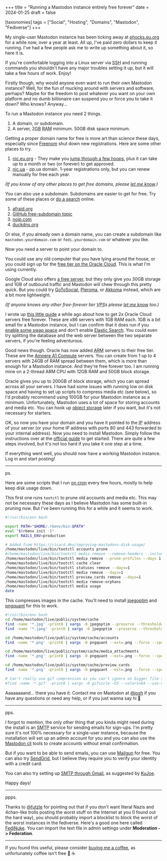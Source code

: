 +++
title = "Running a Mastodon instance entirely free forever"
date = 2024-01-25
draft = false

[taxonomies]
tags = ["Social", "Hosting", "Domains", "Mastodon", "Fediverse"]
+++

My single-user Mastodon instance has been ticking away at [phocks.eu.org](https://phocks.eu.org/about) for a while now, over a year at least. All up, I've paid zero dollars to keep it running. I've had a few people ask me to write up something about it, so here it is.

If you're comfortable logging into a Linux server via <abbr title="Secure Shell">SSH</abbr> and running commands you shouldn't have any major troubles setting it up, but it will take a few hours of work. Enjoy!

Firstly though, why would anyone even want to run their own Mastodon instance? Well, for the fun of mucking around with servers and software, perhaps? Maybe for the freedom to post whatever you want on your own platform and no dumb billionaire can suspend you or force you to take it down? Who knows? Anyway...

To run a Mastodon instance you need 2 things.

1. A domain, or subdomain.
2. A server, 2<abbr title="gigabytes">GB</abbr> <abbr title="Random Access Memory">RAM</abbr> minimum. 50GB disk space minimum.

Getting a proper domain name for free is more art than science these days, especially since [Freenom](https://www.freenom.com) shut down new registrations. Here are some other places to try.

1. [nic.eu.org](https://nic.eu.org) - They make you [jump through a few hoops](https://forum.infinityfree.com/t/how-to-get-a-free-eu-org-domain/88508), plus it can take up to a month or two (or forever) to get approved.
2. [nic.ua](https://nic.ua/en/domains/.pp.ua) - pp.ua domain. 1-year registrations only, but you can renew manually for free each year.

_(If you know of any other places to get free domains, please [let me know](/about).)_

You can also use a subdomain. Subdomains are easier to get for free. Try some of these places or [do a search](https://duckduckgo.com/?q=register+a+free+subdomain+with+dns&t=ffab&ia=web) online.

1. [afraid.org](https://freedns.afraid.org)
2. [GitHub free-subdomain topic](https://github.com/topics/free-subdomain)
3. [noip.com](https://www.noip.com)
4. [duckdns.org](https://www.duckdns.org)

Or else, if you already own a domain name, you can create a subdomain like `mastodon.yourdomain.com` or `fedi.yourdomain.com` or whatever you like.

Now you need a server to point your domain to.

You could use any old computer that you have lying around the house, or you could sign up for the [free tier on the Oracle Cloud](https://www.oracle.com/cloud/free/). This is what I'm using currently.

Google Cloud also offers [a free server](https://cloud.google.com/free/docs/free-cloud-features#compute), but they only give you 30GB storage and 1GB of outbound traffic and Mastodon will chew through this pretty quick. But you could try [GoToSocial](https://gotosocial.org/), [Pleroma](https://pleroma.social/), or [Akkoma](https://akkoma.social/) instead, which are a bit more lightweight.

_(If anyone knows any other free-forever tier <abbr title="Virtual Private Server">VPS</abbr>s please [let me know](/about) too.)_

I wrote up [this little guide](https://phocks.github.io/how-to-get-2x-oracle-cloud-servers-free-forever.html) a while ago about how to get 2x Oracle Cloud servers free forever. These are x86 servers with 1GB RAM each. 1GB is a bit small for a Mastodon instance, but I can confirm that it does run if you [enable some swap space](https://www.digitalocean.com/community/tutorials/how-to-add-swap-space-on-ubuntu-20-04) and don't enable [Elastic Search](https://docs.joinmastodon.org/admin/elasticsearch/). You could even try splitting the database and the web server between the two separate servers, if you're feeling adventurous.

Good news though. Oracle has now added <abbr title="Advanced RISC Machines">ARM</abbr> servers to their free tier. These are the [Ampere A1 Compute](https://www.oracle.com/cloud/compute/arm/) servers. You can create from 1 up to 4 servers with 24GB of RAM spread between them, which is more than enough for a Mastodon instance. And they're free forever too. I am running mine on a 2-thread ARM CPU with 12GB RAM and 50GB block storage.

Oracle gives you up to 200GB of block storage, which you can spread across all your servers. I have had some issues with running low on disk space and having to set up scripts to compress media etc (see below), so I'd probably recommend using 100GB for your Mastodon instance as a minimum. Unfortunately, Mastodon uses a lot of space for storing accounts and media etc. You can hook up [object storage](https://docs.joinmastodon.org/admin/optional/object-storage/) later if you want, but it's not necessary for starters.

OK, so now you have your domain and you have it pointed to the <abbr title="Internet Protocol">IP</abbr> address of your server (or your home IP address with ports 80 and 443 forwarded to your internal address). Now you need to install Mastodon. Simply follow the instructions over at the [official guide](https://docs.joinmastodon.org/user/run-your-own/) to get started. There are quite a few steps involved, but it's not too hard if you take it one step at a time.

If everything went well, you should now have a working Mastodon instance. Log in and start posting!

---

ps.

Here are some scripts that I run [on cron](https://askubuntu.com/questions/2368/how-do-i-set-up-a-cron-jobhttps://askubuntu.com/questions/2368/how-do-i-set-up-a-cron-job) every few hours, mostly to help keep disk usage down.

This first one runs `tootctl` to prune old accounts and media etc. This may not be necessary these days as I believe Mastodon has some built-in pruning now. But I've been running this for a while and it seems to work.

```bash
#!/usr/bin/env bash

export PATH="$HOME/.rbenv/bin:$PATH"
eval "$(rbenv init -)"
export RAILS_ENV=production

# Added from https://ricard.dev/improving-mastodons-disk-usage/
/home/mastodon/live/bin/tootctl accounts prune
#/home/mastodon/live/bin/tootctl media remove --remove-headers --include-follows --days 1
/home/mastodon/live/bin/tootctl media remove --prune-profiles --days 1
/home/mastodon/live/bin/tootctl cache clear
/home/mastodon/live/bin/tootctl statuses remove --days=1
/home/mastodon/live/bin/tootctl media remove --days=1
/home/mastodon/live/bin/tootctl preview_cards remove --days=1
/home/mastodon/live/bin/tootctl media remove-orphans
/home/mastodon/live/bin/tootctl media usage
date
```

This compresses images in the cache. You'll need to install [jpegoptim](https://lindevs.com/install-jpegoptim-on-ubuntu/) and [pngquant](https://pngquant.org) for this to work.

```bash
#!/usr/bin/env bash
cd /home/mastodon/live/public/system/cache
find -name '*.jpg' -print0 | xargs -0 jpegoptim --preserve --threshold=1 --max=45
find -name '*.jpeg' -print0 | xargs -0 jpegoptim --preserve --threshold=1 --max=45

cd /home/mastodon/live/public/system/cache/accounts
find -name '*.png' -print0 | xargs -0 pngquant --ext=.png --force --speed 10 --quality 45-50 --skip-if-larger

cd /home/mastodon/live/public/system/cache/media_attachments
find -name '*.png' -print0 | xargs -0 pngquant --ext=.png --force --speed 10 --quality 45-50 --skip-if-larger

cd /home/mastodon/live/public/system/cache/preview_cards
find -name '*.png' -print0 | xargs -0 pngquant --ext=.png --force --speed 10 --quality 45-50 --skip-if-larger

# Can't really use gif compression as you can't ignore on bigger file size etc
#find -name '*.gif' -print0 | xargs -0 gifsicle -O3 --colors=64 --use-col=web --lossy=100 --batch
```

Aaaaaaaand... there you have it. Contact me on Mastodon at [@josh](https://phocks.eu.org/@josh) if you have any questions or need any help, or if you just wanna say hi 👋

---

pps.

I forgot to mention, the only other thing that you kinda might need during the install is an <abbr title="Simple Mail Transfer Protocol">SMTP</abbr> service for sending emails for sign-ups. I'm pretty sure it's not 100% necessary for a single-user instance, because the installation will set up an admin account for you and you can also use the [Mastodon cli](https://docs.joinmastodon.org/admin/tootctl/) tools to create accounts without email confirmation.

But if you want to be able to send emails, you can use [Mailgun](https://www.mailgun.com) for free. You can also try [SendGrid](https://sendgrid.com), but I believe they require you to verify your identity with a credit card.

You can also try setting up [SMTP through Gmail](https://kinsta.com/blog/gmail-smtp-server/), as suggested by [KuJoe](https://mindly.social/@KuJoe/111819333521765387).

Happy days!

---

ppps.

Thanks to [@futzle](https://old.mermaid.town/@futzle/111816078208038636) for pointing out that if you don't want literal Nazis and 4chan-like trolls posting the worst stuff on the Internet at you (I found out the hard way), you should probably import a blocklist to block the worst of the worst instances in the fediverse. Here's a good one here called [FediNuke](https://seirdy.one/posts/2023/05/02/fediverse-blocklists/). You can import the text file in admin settings under **Moderation -> Federation**.

---

If you found this useful, please consider [buying me a coffee](https://ko-fi.com/phocks), as unfortunately coffee isn't free 🥲 ☕
